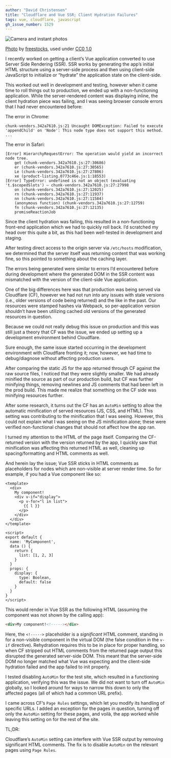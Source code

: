 ```yaml
---
author: "David Christensen"
title: "Cloudflare and Vue SSR; Client Hydration Failures"
tags: vue, cloudflare, javascript
gh_issue_number: 1529
---
```


<img src="/blog/2019/06/11/cloudflare-vue-ssr-significant-comments/banner.jpg" alt="Camera and instant photos" />

[Photo](https://www.flickr.com/photos/freestocks/29163583261) by [freestocks](https://www.flickr.com/photos/freestocks), used under [CC0 1.0](https://creativecommons.org/publicdomain/zero/1.0/)

I recently worked on getting a client’s Vue application converted to use Server Side Rendering (SSR). SSR works by generating the app’s initial HTML structure using a server-side process and then using client-side JavaScript to initialize or “hydrate” the application state on the client-side.

This worked out well in development and testing, however when it came time to roll things out to production, we ended up with a non-functioning application. While the server-rendered content was displaying inline, the client hydration piece was failing, and I was seeing browser console errors that I had never encountered before:

The error in Chrome:

```error
chunk-vendors.342a7610.js:21 Uncaught DOMException: Failed to execute 'appendChild' on 'Node': This node type does not support this method.
...
```

The error in Safari:

```error
[Error] HierarchyRequestError: The operation would yield an incorrect node tree.
	get (chunk-vendors.342a7610.js:27:30686)
	er (chunk-vendors.342a7610.js:27:30565)
	Le (chunk-vendors.342a7610.js:27:27806)
	xe (product-listing.0773c46e.js:1:18553)
[Error] TypeError: undefined is not an object (evaluating 't.$scopedSlots') — chunk-vendors.342a7610.js:27:27998
	on (chunk-vendors.342a7610.js:27:12025)
	rn (chunk-vendors.342a7610.js:27:11937)
	nn (chunk-vendors.342a7610.js:27:11584)
	(anonymous function) (chunk-vendors.342a7610.js:27:12759)
	fn (chunk-vendors.342a7610.js:27:12135)
	promiseReactionJob
```

Since the client hydration was failing, this resulted in a non-functioning front-end application which we had to quickly roll back. I’d scratched my head over this quite a bit, as this had been well-tested in development and staging.

After testing direct access to the origin server via `/etc/hosts` modification, we determined that the server itself was returning content that was working fine, so this pointed to something about the caching layer.

The errors being generated were similar to errors I’d encountered before during development where the generated DOM in the SSR content was mismatched with the version of the client-side Vue application.

One of the big differences here was that production was being served via Cloudflare (CF), however we had not run into any issues with stale versions (i.e., older versions of code being returned) and the like in the past. Our resources were stamped hashes via Webpack, so per-application version shouldn’t have been utilizing cached old versions of the generated resources in question.

Because we could not really debug this issue on production and this was still just a theory that CF was the issue, we ended up setting up a development environment behind Cloudflare.

Sure enough, the same issue started occurring in the development environment with Cloudflare fronting it; now, however, we had time to debug/diagnose without affecting production users.

After comparing the static JS for the app returned through CF against the raw source files, I noticed that they were slightly smaller. We had already minified the source as part of our production build, but CF was further minifying things, removing newlines and JS comments that had been left in the prod build. This made me realize that something on the CF side was minifying resources further.

After some research, it turns out the CF has an `AutoMin` setting to allow the automatic minification of served resources (JS, CSS, and HTML). This setting was contributing to the minification that I was seeing. However, this could not explain what I was seeing on the JS minification alone; these were verified non-functional changes that should not affect how the app ran.

I turned my attention to the HTML of the page itself. Comparing the CF-returned version with the version returned by the app, I quickly saw that minification was affecting this returned HTML as well, cleaning up spacing/formatting and HTML comments as well.

And herein lay the issue; Vue SSR sticks in HTML comments as placeholders for nodes which are non-visible at server render time. So for example, if you had a Vue component like so:

```vue
<template>
  <div>
    My component!
    <div v-if="display">
      <p v-for="l in list">
        {{ l }}
      </p>
    </div>
  </div>
</template>

<script>
export default {
  name: 'MyComponent',
  data () {
    return {
      list: [1, 2, 3]
    }
  }
  props: {
    display: {
      type: Boolean,
      default: false
    }
  }
}
</script>
```

This would render in Vue SSR as the following HTML (assuming the component was not shown by the calling app):

```html
<div>My component!<!-----></div>
```

Here, the `<!----->` placeholder is a *significant* HTML comment, standing in for a non-visible component in the virtual DOM (the false condition in the `v-if` directive). Rehydration requires this to be in place for proper handling, so when CF stripped out HTML comments from the returned page output this disrupted the generated server-side DOM. This meant that the server-side DOM no longer matched what Vue was expecting and the client-side hydration failed and the app failed to init properly.

I tested disabling `AutoMin` for the test site, which resulted in a functioning application, verifying this was the issue. We did not want to turn off `AutoMin` globally, so I looked around for ways to narrow this down to only the affected pages (all of which had a common URL prefix).

I came across CF’s `Page Rules` settings, which let you modify its handling of specific URLs. I added an exception for the pages in question, turning off only the `AutoMin` setting for these pages, and voilà, the app worked while leaving this setting on for the rest of the site.

TL;DR:

Cloudflare’s `AutoMin` setting can interfere with Vue SSR output by removing significant HTML comments. The fix is to disable `AutoMin` on the relevant pages using `Page Rules`.

